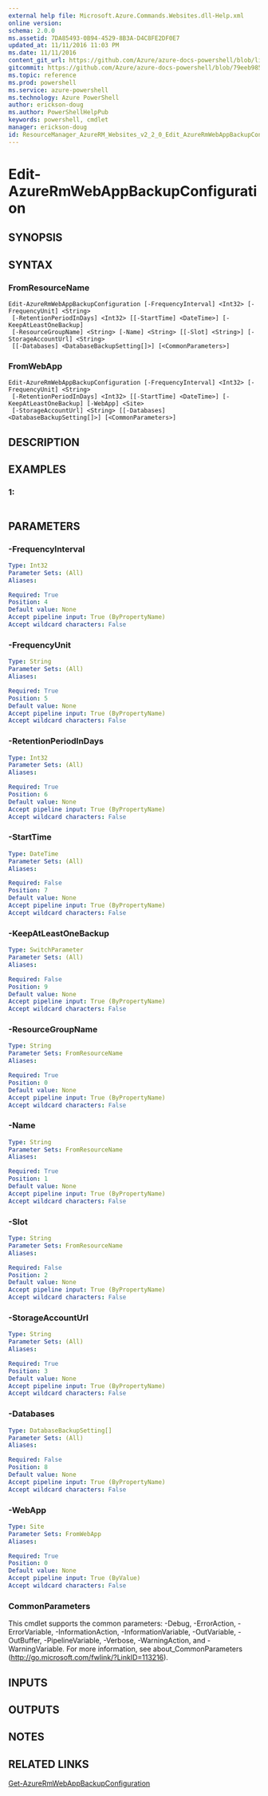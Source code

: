 ```yaml
---
external help file: Microsoft.Azure.Commands.Websites.dll-Help.xml
online version: 
schema: 2.0.0
ms.assetid: 7DA85493-0B94-4529-8B3A-D4C8FE2DF0E7
updated_at: 11/11/2016 11:03 PM
ms.date: 11/11/2016
content_git_url: https://github.com/Azure/azure-docs-powershell/blob/live/azureps-cmdlets-docs/ResourceManager/AzureRM.Websites/v2.2.0/Edit-AzureRmWebAppBackupConfiguration.md
gitcommit: https://github.com/Azure/azure-docs-powershell/blob/79eeb985ea480979357fb4695832a0c3d29a48bf/azureps-cmdlets-docs/ResourceManager/AzureRM.Websites/v2.2.0/Edit-AzureRmWebAppBackupConfiguration.md
ms.topic: reference
ms.prod: powershell
ms.service: azure-powershell
ms.technology: Azure PowerShell
author: erickson-doug
ms.author: PowerShellHelpPub
keywords: powershell, cmdlet
manager: erickson-doug
id: ResourceManager_AzureRM_Websites_v2_2_0_Edit_AzureRmWebAppBackupConfiguration_md
---
```


# Edit-AzureRmWebAppBackupConfiguration

## SYNOPSIS

## SYNTAX

### FromResourceName
```
Edit-AzureRmWebAppBackupConfiguration [-FrequencyInterval] <Int32> [-FrequencyUnit] <String>
 [-RetentionPeriodInDays] <Int32> [[-StartTime] <DateTime>] [-KeepAtLeastOneBackup]
 [-ResourceGroupName] <String> [-Name] <String> [[-Slot] <String>] [-StorageAccountUrl] <String>
 [[-Databases] <DatabaseBackupSetting[]>] [<CommonParameters>]
```

### FromWebApp
```
Edit-AzureRmWebAppBackupConfiguration [-FrequencyInterval] <Int32> [-FrequencyUnit] <String>
 [-RetentionPeriodInDays] <Int32> [[-StartTime] <DateTime>] [-KeepAtLeastOneBackup] [-WebApp] <Site>
 [-StorageAccountUrl] <String> [[-Databases] <DatabaseBackupSetting[]>] [<CommonParameters>]
```

## DESCRIPTION

## EXAMPLES

### 1:
```

```

## PARAMETERS

### -FrequencyInterval

```yaml
Type: Int32
Parameter Sets: (All)
Aliases: 

Required: True
Position: 4
Default value: None
Accept pipeline input: True (ByPropertyName)
Accept wildcard characters: False
```

### -FrequencyUnit

```yaml
Type: String
Parameter Sets: (All)
Aliases: 

Required: True
Position: 5
Default value: None
Accept pipeline input: True (ByPropertyName)
Accept wildcard characters: False
```

### -RetentionPeriodInDays

```yaml
Type: Int32
Parameter Sets: (All)
Aliases: 

Required: True
Position: 6
Default value: None
Accept pipeline input: True (ByPropertyName)
Accept wildcard characters: False
```

### -StartTime

```yaml
Type: DateTime
Parameter Sets: (All)
Aliases: 

Required: False
Position: 7
Default value: None
Accept pipeline input: True (ByPropertyName)
Accept wildcard characters: False
```

### -KeepAtLeastOneBackup

```yaml
Type: SwitchParameter
Parameter Sets: (All)
Aliases: 

Required: False
Position: 9
Default value: None
Accept pipeline input: True (ByPropertyName)
Accept wildcard characters: False
```

### -ResourceGroupName

```yaml
Type: String
Parameter Sets: FromResourceName
Aliases: 

Required: True
Position: 0
Default value: None
Accept pipeline input: True (ByPropertyName)
Accept wildcard characters: False
```

### -Name

```yaml
Type: String
Parameter Sets: FromResourceName
Aliases: 

Required: True
Position: 1
Default value: None
Accept pipeline input: True (ByPropertyName)
Accept wildcard characters: False
```

### -Slot

```yaml
Type: String
Parameter Sets: FromResourceName
Aliases: 

Required: False
Position: 2
Default value: None
Accept pipeline input: True (ByPropertyName)
Accept wildcard characters: False
```

### -StorageAccountUrl

```yaml
Type: String
Parameter Sets: (All)
Aliases: 

Required: True
Position: 3
Default value: None
Accept pipeline input: True (ByPropertyName)
Accept wildcard characters: False
```

### -Databases

```yaml
Type: DatabaseBackupSetting[]
Parameter Sets: (All)
Aliases: 

Required: False
Position: 8
Default value: None
Accept pipeline input: True (ByPropertyName)
Accept wildcard characters: False
```

### -WebApp

```yaml
Type: Site
Parameter Sets: FromWebApp
Aliases: 

Required: True
Position: 0
Default value: None
Accept pipeline input: True (ByValue)
Accept wildcard characters: False
```

### CommonParameters
This cmdlet supports the common parameters: -Debug, -ErrorAction, -ErrorVariable, -InformationAction, -InformationVariable, -OutVariable, -OutBuffer, -PipelineVariable, -Verbose, -WarningAction, and -WarningVariable. For more information, see about_CommonParameters (http://go.microsoft.com/fwlink/?LinkID=113216).

## INPUTS

## OUTPUTS

## NOTES

## RELATED LINKS

[Get-AzureRmWebAppBackupConfiguration](xref:ResourceManager/AzureRM.Websites/v2.2.0/Get-AzureRmWebAppBackupConfiguration.md)


